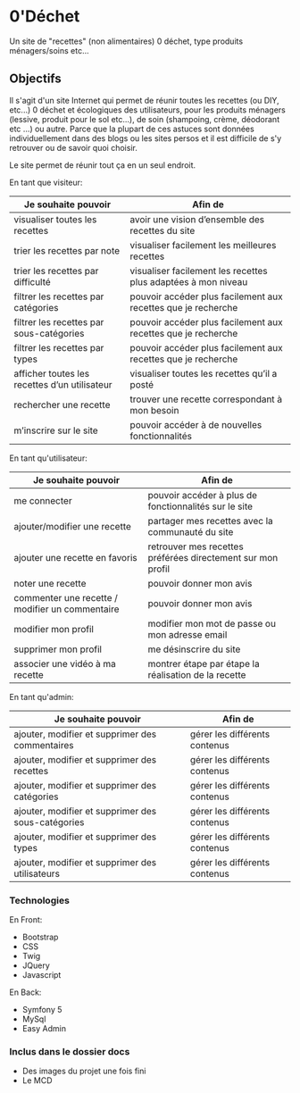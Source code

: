 # 0'Déchet

Un site de "recettes" (non alimentaires) 0 déchet, type produits ménagers/soins etc...

## Objectifs

Il s'agit d'un site Internet qui permet de réunir toutes les recettes (ou DIY, etc...) 0 déchet et écologiques des utilisateurs, pour les produits ménagers (lessive, produit pour le sol etc...), de soin (shampoing, crème, déodorant etc ...) ou autre.
Parce que la plupart de ces astuces sont données individuellement dans des blogs ou les sites persos et il est difficile de s'y retrouver ou de savoir quoi choisir.

Le site permet de réunir tout ça en un seul endroit.

En tant que visiteur:

| Je souhaite pouvoir | Afin de|
|--|--|
| visualiser toutes les recettes |avoir une vision d’ensemble des recettes du site |
| trier les recettes par note | visualiser facilement les meilleures recettes |
| trier les recettes par difficulté| visualiser facilement les recettes plus adaptées à mon niveau |
| filtrer les recettes par catégories | pouvoir accéder plus facilement aux recettes que je recherche |
| filtrer les recettes par sous-catégories | pouvoir accéder plus facilement aux recettes que je recherche |
| filtrer les recettes par types | pouvoir accéder plus facilement aux recettes que je recherche |
| afficher toutes les recettes d’un utilisateur | visualiser toutes les recettes qu’il a posté |
| rechercher une recette | trouver une recette correspondant à mon besoin |
| m’inscrire sur le site | pouvoir accéder à de nouvelles fonctionnalités |

En tant qu'utilisateur:

| Je souhaite pouvoir | Afin de|
|--|--|
| me connecter |pouvoir accéder à plus de fonctionnalités sur le site |
| ajouter/modifier une recette |partager mes recettes avec la communauté du site|
| ajouter une recette en favoris |retrouver mes recettes préférées directement sur mon profil |
| noter une recette |pouvoir donner mon avis |
| commenter une recette / modifier un commentaire |pouvoir donner mon avis |
| modifier mon profil |modifier mon mot de passe ou mon adresse email |
| supprimer mon profil |me désinscrire du site |
| associer une vidéo à ma recette |montrer étape par étape la réalisation de la recette |

En tant qu'admin:

| Je souhaite pouvoir | Afin de|
|--|--|
| ajouter, modifier et supprimer des commentaires |gérer les différents contenus |
| ajouter, modifier et supprimer des recettes |gérer les différents contenus|
| ajouter, modifier et supprimer des catégories |gérer les différents contenus |
| ajouter, modifier et supprimer des sous-catégories |gérer les différents contenus |
| ajouter, modifier et supprimer des types |gérer les différents contenus |
| ajouter, modifier et supprimer des utilisateurs |gérer les différents contenus|

### Technologies

En Front:

- Bootstrap
- CSS
- Twig
- JQuery
- Javascript

En Back:

- Symfony 5
- MySql
- Easy Admin

### Inclus dans le dossier docs

- Des images du projet une fois fini
- Le MCD


